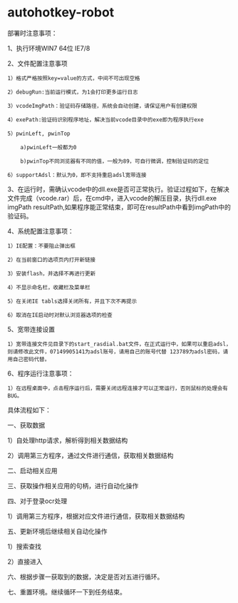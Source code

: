 # autohotkey-robot
部署时注意事项：

1、执行环境WIN7 64位 IE7/8

2、文件配置注意事项

	1）格式严格按照key=value的方式，中间不可出现空格
	
	2）debugRun:当前运行模式，为1会打印更多运行日志
	
	3）vcodeImgPath：验证码存储路径，系统会自动创建，请保证用户有创建权限
	
	4）exePath:验证码识别程序地址，解决当前vcode目录中的exe即为程序执行exe
	
	5）pwinLeft, pwinTop

		a)pwinLeft一般都为0

		b)pwinTop不同浏览器有不同的值，一般为89，可自行微调，控制验证码的定位
	
	6）supportAdsl：默认为0，即不支持重启adsl宽带连接

3、在运行时，需确认vcode中的dll.exe是否可正常执行。验证过程如下，在解决文件完成（vcode.rar）后，在cmd中，进入vcode的解压目录，执行dll.exe imgPath resultPath,如果程序能正常结束，即可在resultPath中看到imgPath中的验证码。

4、系统配置注意事项：

	1）IE配置：不要阻止弹出框

	2）在当前窗口的选项页内打开新链接

	3）安装flash，并选择不再进行更新

	4）不显示命名栏，收藏栏及菜单栏

	5）在关闭IE tabls选择关闭所有，并且下次不再提示

	6）取消在IE启动时对默认浏览器选项的检查

5、宽带连接设置

	1）宽带连接文件见目录下的start_rasdial.bat文件，在正式运行中，如果可以重启adsl，则请修改此文件，07149905141为adsl账号，请用自己的账号代替 123789为adsl密码，请用自己密码代替。

6、程序运行注意事项：

	1）在远程桌面中，点击程序运行后，需要关闭远程连接才可以正常运行，否则鼠标的处理会有BUG。



具体流程如下：

一、获取数据

  1）自处理http请求，解析得到相关数据结构

  2）调用第三方程序，通过文件进行通信，获取相关数据结构

二、启动相关应用

三、获取操作相关应用的句柄，进行自动化操作

四、对于登录ocr处理

  1）调用第三方程序，根据对应文件进行通信，获取相关数据结构

五、更新环境后继续相关自动化操作

  1）搜索查找

  2）直接进入

六、根据步骤一获取到的数据，决定是否对五进行循环。

七、重置环境。继续循环一下到任务结束。

